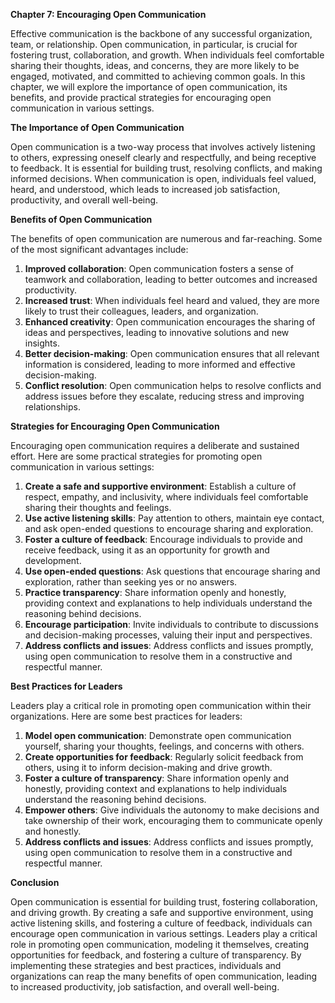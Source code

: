<p><strong>Chapter 7: Encouraging Open Communication</strong></p>

<p>Effective communication is the backbone of any successful organization, team, or relationship. Open communication, in particular, is crucial for fostering trust, collaboration, and growth. When individuals feel comfortable sharing their thoughts, ideas, and concerns, they are more likely to be engaged, motivated, and committed to achieving common goals. In this chapter, we will explore the importance of open communication, its benefits, and provide practical strategies for encouraging open communication in various settings.</p>

<p><strong>The Importance of Open Communication</strong></p>

<p>Open communication is a two-way process that involves actively listening to others, expressing oneself clearly and respectfully, and being receptive to feedback. It is essential for building trust, resolving conflicts, and making informed decisions. When communication is open, individuals feel valued, heard, and understood, which leads to increased job satisfaction, productivity, and overall well-being.</p>

<p><strong>Benefits of Open Communication</strong></p>

<p>The benefits of open communication are numerous and far-reaching. Some of the most significant advantages include:</p>

<ol>
<li><strong>Improved collaboration</strong>: Open communication fosters a sense of teamwork and collaboration, leading to better outcomes and increased productivity.</li>
<li><strong>Increased trust</strong>: When individuals feel heard and valued, they are more likely to trust their colleagues, leaders, and organization.</li>
<li><strong>Enhanced creativity</strong>: Open communication encourages the sharing of ideas and perspectives, leading to innovative solutions and new insights.</li>
<li><strong>Better decision-making</strong>: Open communication ensures that all relevant information is considered, leading to more informed and effective decision-making.</li>
<li><strong>Conflict resolution</strong>: Open communication helps to resolve conflicts and address issues before they escalate, reducing stress and improving relationships.</li>
</ol>

<p><strong>Strategies for Encouraging Open Communication</strong></p>

<p>Encouraging open communication requires a deliberate and sustained effort. Here are some practical strategies for promoting open communication in various settings:</p>

<ol>
<li><strong>Create a safe and supportive environment</strong>: Establish a culture of respect, empathy, and inclusivity, where individuals feel comfortable sharing their thoughts and feelings.</li>
<li><strong>Use active listening skills</strong>: Pay attention to others, maintain eye contact, and ask open-ended questions to encourage sharing and exploration.</li>
<li><strong>Foster a culture of feedback</strong>: Encourage individuals to provide and receive feedback, using it as an opportunity for growth and development.</li>
<li><strong>Use open-ended questions</strong>: Ask questions that encourage sharing and exploration, rather than seeking yes or no answers.</li>
<li><strong>Practice transparency</strong>: Share information openly and honestly, providing context and explanations to help individuals understand the reasoning behind decisions.</li>
<li><strong>Encourage participation</strong>: Invite individuals to contribute to discussions and decision-making processes, valuing their input and perspectives.</li>
<li><strong>Address conflicts and issues</strong>: Address conflicts and issues promptly, using open communication to resolve them in a constructive and respectful manner.</li>
</ol>

<p><strong>Best Practices for Leaders</strong></p>

<p>Leaders play a critical role in promoting open communication within their organizations. Here are some best practices for leaders:</p>

<ol>
<li><strong>Model open communication</strong>: Demonstrate open communication yourself, sharing your thoughts, feelings, and concerns with others.</li>
<li><strong>Create opportunities for feedback</strong>: Regularly solicit feedback from others, using it to inform decision-making and drive growth.</li>
<li><strong>Foster a culture of transparency</strong>: Share information openly and honestly, providing context and explanations to help individuals understand the reasoning behind decisions.</li>
<li><strong>Empower others</strong>: Give individuals the autonomy to make decisions and take ownership of their work, encouraging them to communicate openly and honestly.</li>
<li><strong>Address conflicts and issues</strong>: Address conflicts and issues promptly, using open communication to resolve them in a constructive and respectful manner.</li>
</ol>

<p><strong>Conclusion</strong></p>

<p>Open communication is essential for building trust, fostering collaboration, and driving growth. By creating a safe and supportive environment, using active listening skills, and fostering a culture of feedback, individuals can encourage open communication in various settings. Leaders play a critical role in promoting open communication, modeling it themselves, creating opportunities for feedback, and fostering a culture of transparency. By implementing these strategies and best practices, individuals and organizations can reap the many benefits of open communication, leading to increased productivity, job satisfaction, and overall well-being.</p>
